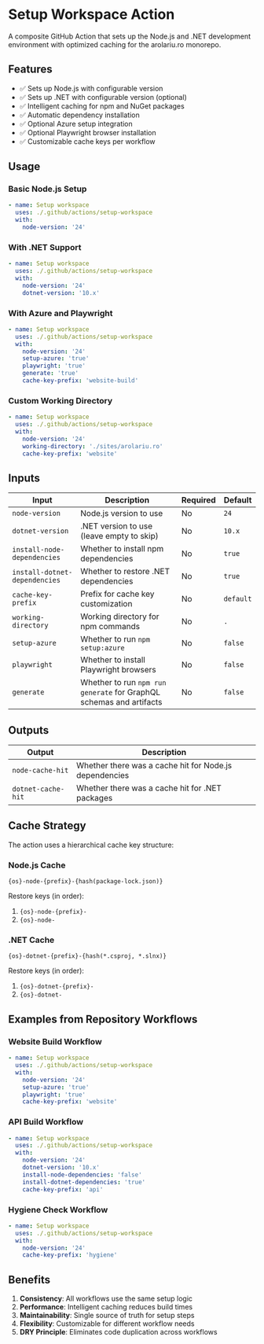 # Setup Workspace Action

A composite GitHub Action that sets up the Node.js and .NET development environment with optimized caching for the arolariu.ro monorepo.

## Features

- ✅ Sets up Node.js with configurable version
- ✅ Sets up .NET with configurable version (optional)
- ✅ Intelligent caching for npm and NuGet packages
- ✅ Automatic dependency installation
- ✅ Optional Azure setup integration
- ✅ Optional Playwright browser installation
- ✅ Customizable cache keys per workflow

## Usage

### Basic Node.js Setup

```yaml
- name: Setup workspace
  uses: ./.github/actions/setup-workspace
  with:
    node-version: '24'
```

### With .NET Support

```yaml
- name: Setup workspace
  uses: ./.github/actions/setup-workspace
  with:
    node-version: '24'
    dotnet-version: '10.x'
```

### With Azure and Playwright

```yaml
- name: Setup workspace
  uses: ./.github/actions/setup-workspace
  with:
    node-version: '24'
    setup-azure: 'true'
    playwright: 'true'
    generate: 'true'
    cache-key-prefix: 'website-build'
```

### Custom Working Directory

```yaml
- name: Setup workspace
  uses: ./.github/actions/setup-workspace
  with:
    node-version: '24'
    working-directory: './sites/arolariu.ro'
    cache-key-prefix: 'website'
```

## Inputs

| Input | Description | Required | Default |
|-------|-------------|----------|---------|
| `node-version` | Node.js version to use | No | `24` |
| `dotnet-version` | .NET version to use (leave empty to skip) | No | `10.x` |
| `install-node-dependencies` | Whether to install npm dependencies | No | `true` |
| `install-dotnet-dependencies` | Whether to restore .NET dependencies | No | `true` |
| `cache-key-prefix` | Prefix for cache key customization | No | `default` |
| `working-directory` | Working directory for npm commands | No | `.` |
| `setup-azure` | Whether to run `npm setup:azure` | No | `false` |
| `playwright` | Whether to install Playwright browsers | No | `false` |
| `generate` | Whether to run `npm run generate` for GraphQL schemas and artifacts | No | `false` |

## Outputs

| Output | Description |
|--------|-------------|
| `node-cache-hit` | Whether there was a cache hit for Node.js dependencies |
| `dotnet-cache-hit` | Whether there was a cache hit for .NET packages |

## Cache Strategy

The action uses a hierarchical cache key structure:

### Node.js Cache
```
{os}-node-{prefix}-{hash(package-lock.json)}
```

Restore keys (in order):
1. `{os}-node-{prefix}-`
2. `{os}-node-`

### .NET Cache
```
{os}-dotnet-{prefix}-{hash(*.csproj, *.slnx)}
```

Restore keys (in order):
1. `{os}-dotnet-{prefix}-`
2. `{os}-dotnet-`

## Examples from Repository Workflows

### Website Build Workflow
```yaml
- name: Setup workspace
  uses: ./.github/actions/setup-workspace
  with:
    node-version: '24'
    setup-azure: 'true'
    playwright: 'true'
    cache-key-prefix: 'website'
```

### API Build Workflow
```yaml
- name: Setup workspace
  uses: ./.github/actions/setup-workspace
  with:
    node-version: '24'
    dotnet-version: '10.x'
    install-node-dependencies: 'false'
    install-dotnet-dependencies: 'true'
    cache-key-prefix: 'api'
```

### Hygiene Check Workflow
```yaml
- name: Setup workspace
  uses: ./.github/actions/setup-workspace
  with:
    node-version: '24'
    cache-key-prefix: 'hygiene'
```

## Benefits

1. **Consistency**: All workflows use the same setup logic
2. **Performance**: Intelligent caching reduces build times
3. **Maintainability**: Single source of truth for setup steps
4. **Flexibility**: Customizable for different workflow needs
5. **DRY Principle**: Eliminates code duplication across workflows
